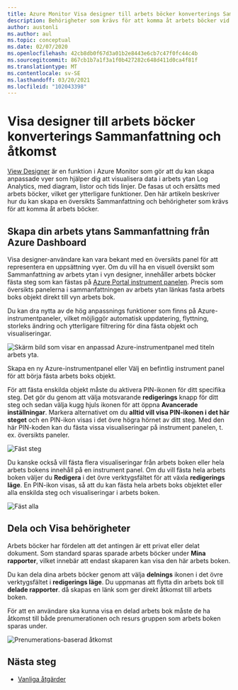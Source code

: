 ```yaml
---
title: Azure Monitor Visa designer till arbets böcker konverterings Sammanfattning och åtkomst
description: Behörigheter som krävs för att komma åt arbets böcker vid över gången från vyer i Azure Monitor.
author: austonli
ms.author: aul
ms.topic: conceptual
ms.date: 02/07/2020
ms.openlocfilehash: 42cb8db0f67d3a01b2e8443e6cb7c47f0fc44c4b
ms.sourcegitcommit: 867cb1b7a1f3a1f0b427282c648d411d0ca4f81f
ms.translationtype: MT
ms.contentlocale: sv-SE
ms.lasthandoff: 03/20/2021
ms.locfileid: "102043398"
---
```

# <a name="view-designer-to-workbooks-conversion-summary-and-access"></a>Visa designer till arbets böcker konverterings Sammanfattning och åtkomst
[View Designer](view-designer.md) är en funktion i Azure Monitor som gör att du kan skapa anpassade vyer som hjälper dig att visualisera data i arbets ytan Log Analytics, med diagram, listor och tids linjer. De fasas ut och ersätts med arbets böcker, vilket ger ytterligare funktioner. Den här artikeln beskriver hur du kan skapa en översikts Sammanfattning och behörigheter som krävs för att komma åt arbets böcker.

## <a name="creating-your-workspace-summary-from-azure-dashboard"></a>Skapa din arbets ytans Sammanfattning från Azure Dashboard
Visa designer-användare kan vara bekant med en översikts panel för att representera en uppsättning vyer. Om du vill ha en visuell översikt som Sammanfattning av arbets ytan i vyn designer, innehåller arbets böcker fästa steg som kan fästas på [Azure Portal instrument panelen](../../azure-portal/azure-portal-dashboards.md). Precis som översikts panelerna i sammanfattningen av arbets ytan länkas fasta arbets boks objekt direkt till vyn arbets bok.

Du kan dra nytta av de hög anpassnings funktioner som finns på Azure-instrumentpaneler, vilket möjliggör automatisk uppdatering, flyttning, storleks ändring och ytterligare filtrering för dina fästa objekt och visualiseringar. 

![Skärm bild som visar en anpassad Azure-instrumentpanel med titeln arbets yta.](media/view-designer-conversion-access/dashboard.png)

Skapa en ny Azure-instrumentpanel eller Välj en befintlig instrument panel för att börja fästa arbets boks objekt.

För att fästa enskilda objekt måste du aktivera PIN-ikonen för ditt specifika steg. Det gör du genom att välja motsvarande **redigerings** knapp för ditt steg och sedan välja kugg hjuls ikonen för att öppna **Avancerade inställningar**. Markera alternativet om du **alltid vill visa PIN-ikonen i det här steget** och en PIN-ikon visas i det övre högra hörnet av ditt steg. Med den här PIN-koden kan du fästa vissa visualiseringar på instrument panelen, t. ex. översikts paneler.

![Fäst steg](media/view-designer-conversion-access/pin-step.png)


Du kanske också vill fästa flera visualiseringar från arbets boken eller hela arbets bokens innehåll på en instrument panel. Om du vill fästa hela arbets boken väljer du **Redigera** i det övre verktygsfältet för att växla **redigerings läge**. En PIN-ikon visas, så att du kan fästa hela arbets boks objektet eller alla enskilda steg och visualiseringar i arbets boken.

![Fäst alla](media/view-designer-conversion-access/pin-all.png)



## <a name="sharing-and-viewing-permissions"></a>Dela och Visa behörigheter 
Arbets böcker har fördelen att det antingen är ett privat eller delat dokument. Som standard sparas sparade arbets böcker under **Mina rapporter**, vilket innebär att endast skaparen kan visa den här arbets boken.

Du kan dela dina arbets böcker genom att välja **delnings** ikonen i det övre verktygsfältet i **redigerings läge**. Du uppmanas att flytta din arbets bok till **delade rapporter**. då skapas en länk som ger direkt åtkomst till arbets boken.

För att en användare ska kunna visa en delad arbets bok måste de ha åtkomst till både prenumerationen och resurs gruppen som arbets boken sparas under.

![Prenumerations-baserad åtkomst](media/view-designer-conversion-access/subscription-access.png)

## <a name="next-steps"></a>Nästa steg

- [Vanliga åtgärder](view-designer-conversion-tasks.md)